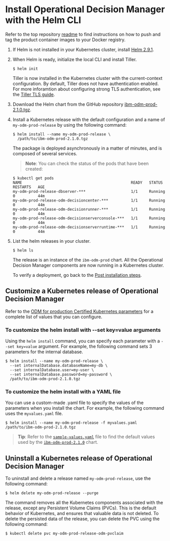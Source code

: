 # Install Operational Decision Manager with the Helm CLI

Refer to the top repository [readme](../../README.md#step-2-download-a-product-package-from-ppa-and-load-the-images) to find instructions on how to push and tag the product container images to your Docker registry.

1. If Helm is not installed in your Kubernetes cluster, install [Helm 2.9.1](https:/github.com/helm/helm/releases/tag/v2.9.1).
2. When Helm is ready, initialize the local CLI and install Tiller.

   ```console
   $ helm init
   ```
   Tiller is now installed in the Kubernetes cluster with the current-context configuration. By default, Tiller does not have authentication enabled. For more inforamtion about configuring strong TLS authentication, see the [Tiller TLS guide](https://helm.sh/docs/using_helm/#using-ssl-between-helm-and-tiller).

3. Download the Helm chart from the GitHub repository [ibm-odm-prod-2.1.0.tgz](ibm-odm-prod-2.1.0.tgz).

4. Install a Kubernetes release with the default configuration and a name of `my-odm-prod-release` by using the following command:

   ```console
   $ helm install --name my-odm-prod-release \
     /path/to/ibm-odm-prod-2.1.0.tgz
   ```
   The package is deployed asynchronously in a matter of minutes, and is composed of several services.

   > **Note**: You can check the status of the pods that have been created:
   ```console
   $ kubectl get pods
   NAME                                                READY   STATUS    RESTARTS   AGE
   my-odm-prod-release-dbserver-***                    1/1     Running   0          44m
   my-odm-prod-release-odm-decisioncenter-***          1/1     Running   0          44m
   my-odm-prod-release-odm-decisionrunner-***          1/1     Running   0          44m
   my-odm-prod-release-odm-decisionserverconsole-***   1/1     Running   0          44m
   my-odm-prod-release-odm-decisionserverruntime-***   1/1     Running   0          44m
   ```

5. List the helm releases in your cluster.

   ```console
   $ helm ls
   ```
   The release is an instance of the `ibm-odm-prod` chart. All the Operational Decision Manager components are now running in a Kubernetes cluster.

   To verify a deployment, go back to the [Post installation steps](../README.md#post-installation-steps).

## Customize a Kubernetes release of Operational Decision Manager

Refer to the [ODM for production Certified Kubernetes parameters](https://www.ibm.com/support/knowledgecenter/SSYHZ8_18.0.x/com.ibm.dba.ref/k8s_topics/ref_parameters_prod.html) for a complete list of values that you can configure.

### To customize the helm install with --set key=value arguments

Using the `helm install` command, you can specify each parameter with a `--set key=value` argument. For example, the following command sets 3 parameters for the internal database.

```console
$ helm install --name my-odm-prod-release \
  --set internalDatabase.databaseName=my-db \
  --set internalDatabase.user=my-user \
  --set internalDatabase.password=my-password \
  /path/to/ibm-odm-prod-2.1.0.tgz
```

### To customize the helm install with a YAML file

You can use a custom-made .yaml file to specify the values of the parameters when you install the chart. For example, the following command uses the `myvalues.yaml` file.

```console
$ helm install --name my-odm-prod-release -f myvalues.yaml /path/to/ibm-odm-prod-2.1.0.tgz
```

> **Tip**: Refer to the [`sample-values.yaml`](../configuration/sample-values.yaml) file to find the default values used by the [`ibm-odm-prod-2.1.0`](helm-charts/ibm-odm-prod-2.1.0.tgz) chart.

## Uninstall a Kubernetes release of Operational Decision Manager

To uninstall and delete a release named `my-odm-prod-release`, use the following command:

```console
$ helm delete my-odm-prod-release --purge
```

The command removes all the Kubernetes components associated with the release, except any Persistent Volume Claims (PVCs).  This is the default behavior of Kubernetes, and ensures that valuable data is not deleted. To delete the persisted data of the release, you can delete the PVC using the following command:

```console
$ kubectl delete pvc my-odm-prod-release-odm-pvclaim
```
